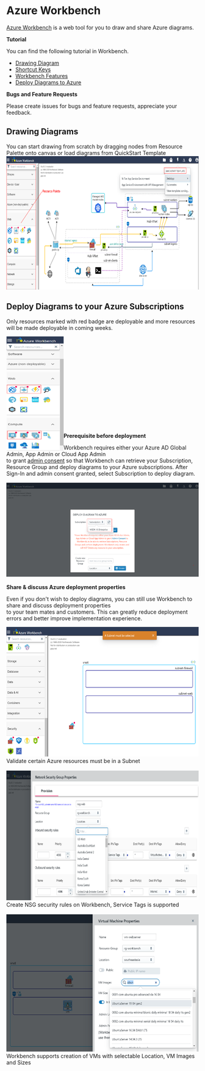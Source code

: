 # Azure Workbench

[Azure Workbench](https://www.azureworkbench.com/) is a web tool for you to draw and share Azure diagrams.  

**Tutorial**    

You can find the following tutorial in Workbench.
* [Drawing Diagram](/tutorials/DrawingDiagram.md)
* [Shortcut Keys](/tutorials/ShortcutKeys.md)
* [Workbench Features](/tutorials/WorkbenchFeatures.md)
* [Deploy Diagrams to Azure](/tutorials/DeployAzure.md)

**Bugs and Feature Requests**   

Please create issues for bugs and feature requests, appreciate your feedback.

## Drawing Diagrams

You can start drawing from scratch by dragging nodes from Resource Palette onto canvas or load diagrams from QuickStart Template \
<img src="./imgs/draw-rp-qt.png" width="700" height="350">

## Deploy Diagrams to your Azure Subscriptions

Only resources marked with red badge are deployable and more resources will be made deployable in coming weeks.
<p align="left">
    <img src="./imgs/draw-rd-redbadge.png" width="150" height="300" align="left" />
</p>
<br/>
<br/>
<br/>
<br/>
<br/>
<br/>
<br/>
<br/>
<br/>
<br/>
<br/>
<br/>
<br/>
<br/>

**Prerequisite before deployment**  

Workbench requires either your Azure AD Global Admin, App Admin or Cloud App Admin \
to grant [admin consent](https://docs.microsoft.com/en-us/azure/active-directory/manage-apps/grant-admin-consent) so that Workbench can retrieve your Subscription, Resource Group and deploy diagrams to your Azure subscriptions.
After Sign-In and admin consent granted, select Subscription to deploy diagram.  

<img src="./imgs/deploy-subselect.png" width="600" height="250">  

**Share & discuss Azure deployment properties**  

Even if you don't wish to deploy diagrams, you can still use Workbench to share and discuss deployment properties  
to your team mates and customers. This can greatly reduce deployment errors and better improve implementation experience.  

<img src="./imgs/draw-resourcevalidation.png" width="700" height="340" />  
Validate certain Azure resources must be in a Subnet
</br>
</br> 
<img src="./imgs/deploy-nsg.png" width="700" height="340" />  
Create NSG security rules on Workbench, Service Tags is supported
</br>
</br>
<img src="./imgs/deploy-vmprop.png" width="700" height="360" />  
Workbench supports creation of VMs with selectable Location, VM Images and Sizes

